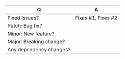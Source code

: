 <!-- Before making a PR, please read my contributing guidelines https://github.com/seancroach/.github/blob/main/CONTRIBUTING.md -->

| Q                         | A <!--(Can use an emoji 👍) -->
| ------------------------- | -----
| Fixed Issues?             | Fixes #1, Fixes #2
| Patch: Bug fix?           |
| Minor: New feature?       |
| Major: Breaking change?   |
| Any dependency changes?   |

<!-- Describe your changes below in as much detail as possible -->